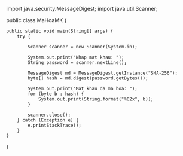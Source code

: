 import java.security.MessageDigest;
import java.util.Scanner;

public class MaHoaMK {

	public static void main(String[] args) {
		try {

			Scanner scanner = new Scanner(System.in);

			System.out.print("Nhap mat khau: ");
			String password = scanner.nextLine();

			MessageDigest md = MessageDigest.getInstance("SHA-256");
			byte[] hash = md.digest(password.getBytes());

			System.out.print("Mat khau da ma hoa: ");
			for (byte b : hash) {
				System.out.print(String.format("%02x", b));
			}

			scanner.close();
		} catch (Exception e) {
			e.printStackTrace();
		}
	}
}

